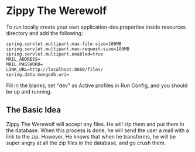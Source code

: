 # Zippy The Werewolf

To run locally create your own application-dev.properties inside resources directory and add the following:
```
spring.servlet.multipart.max-file-size=100MB
spring.servlet.multipart.max-request-size=100MB
spring.servlet.multipart.enabled=true
MAIL_ADDRESS=
MAIL_PASSWORD=
LINK_URL=http://localhost:8080/files/
spring.data.mongodb.uri=
```

Fill in the blanks, set "dev" as Active profiles in Run Config, and you should be up and running.

## The Basic Idea
Zippy The Werewolf will accept any files. He will zip them and put them in the database. When this process is done, he will send the user a mail with a link to the zip. However, He knows that when he transforms, he will be super angry at all the zip files in the database, and go crush them.
